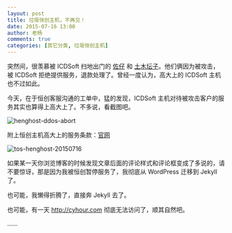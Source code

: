 ```yaml
---
layout: post
title: 垃圾恒创主机，不再见！
date: 2015-07-16 13:00
author: 老杨
comments: true
categories: [其它分类, 垃圾恒创主机]
---
```

突然间，很羡慕被 ICDSoft 扫地出门的 <a href="https://www.jinbo123.com/" target="_blank" rel="nofollow">佐仔</a> 和 <a href="https://tumutanzi.com/archives/14201" target="_blank" rel="nofollow">土木坛子</a>。他们俩因为被攻击，被 ICDSoft 拒绝提供服务，退款处理了。曾经一度认为，高大上的 ICDSoft 主机也不过如此。

<!--more-->

今天，在于恒创客服沟通的工单中，猛的发现，ICDSoft 主机对待被攻击客户的服务其实也算得上高大上了。不多说，看截图吧。

<img src="//cyhour.com/wp-content/uploads/2015/07/henghost-ddos-abort.png" alt=" henghost-ddos-abort " />

附上恒创主机高大上的服务条款：<a href="http://www.henghost.com/tos.php" target="_blank" rel="nofollow">官网</a>

<img src="//cyhour.com/wp-content/uploads/2015/07/tos-henghost-20150716.png" alt=" tos-henghost-20150716 " />

如果某一天你浏览博客的时候发现文章后面的评论样式和评论框变成了多说的，请不要惊讶，那是因为我被恒创暂停服务了，我彻底从 WordPress 迁移到 Jekyll 了。

也可能，我懒得折腾了，直接奔 Jekyll 去了。

也可能，有一天 http://cyhour.com 彻底无法访问了，顺其自然吧。

……
